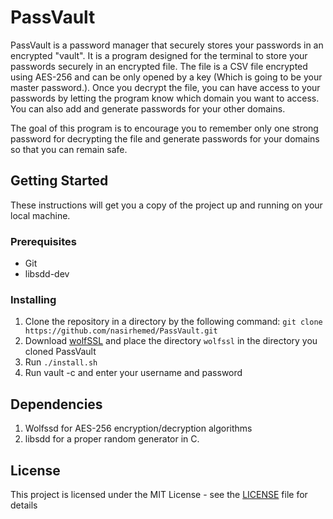 # PassVault
PassVault is a password manager that securely stores your passwords in an encrypted "vault". It is a program designed for the terminal to store your passwords securely in an encrypted file.
The file is a CSV file encrypted using AES-256 and can be only opened by a key (Which is going to be your master password.). Once you decrypt the file, you can have
access to your passwords by letting the program know which domain you want to access. You can also add and generate passwords for your other domains.

The goal of this program is to encourage you to remember only one strong password for decrypting
the file and generate passwords for your domains so that you can remain safe.

## Getting Started
These instructions will get you a copy of the project up and running on your local machine.

### Prerequisites

* Git
* libsdd-dev

### Installing 

1. Clone the repository in a directory by the following command: `git clone https://github.com/nasirhemed/PassVault.git`
2. Download [wolfSSL](https://www.wolfssl.com/download/) and place the directory `wolfssl` in the directory you cloned PassVault
3. Run `./install.sh`
4. Run vault -c and enter your username and password

## Dependencies

1. Wolfssd for AES-256 encryption/decryption algorithms
2. libsdd for a proper random generator in C.

## License

This project is licensed under the MIT License - see the [LICENSE](LICENSE) file for details
